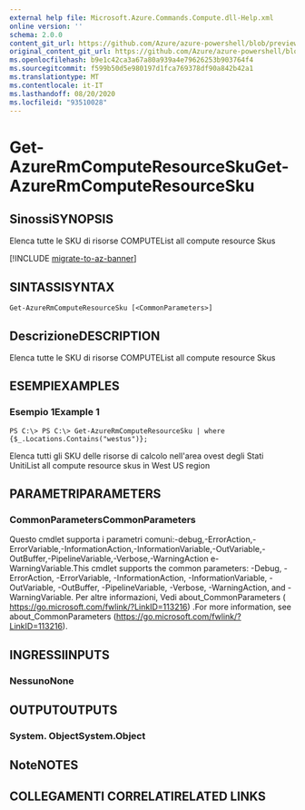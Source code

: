```yaml
---
external help file: Microsoft.Azure.Commands.Compute.dll-Help.xml
online version: ''
schema: 2.0.0
content_git_url: https://github.com/Azure/azure-powershell/blob/preview/src/ResourceManager/Compute/Stack/Commands.Compute/help/Get-AzureRmComputeResourceSku.md
original_content_git_url: https://github.com/Azure/azure-powershell/blob/preview/src/ResourceManager/Compute/Stack/Commands.Compute/help/Get-AzureRmComputeResourceSku.md
ms.openlocfilehash: b9e1c42ca3a67a80a939a4e79626253b903764f4
ms.sourcegitcommit: f599b50d5e980197d1fca769378df90a842b42a1
ms.translationtype: MT
ms.contentlocale: it-IT
ms.lasthandoff: 08/20/2020
ms.locfileid: "93510028"
---
```

# <span data-ttu-id="f8f02-101">Get-AzureRmComputeResourceSku</span><span class="sxs-lookup"><span data-stu-id="f8f02-101">Get-AzureRmComputeResourceSku</span></span>

## <span data-ttu-id="f8f02-102">Sinossi</span><span class="sxs-lookup"><span data-stu-id="f8f02-102">SYNOPSIS</span></span>
<span data-ttu-id="f8f02-103">Elenca tutte le SKU di risorse COMPUTE</span><span class="sxs-lookup"><span data-stu-id="f8f02-103">List all compute resource Skus</span></span>

[!INCLUDE [migrate-to-az-banner](../../includes/migrate-to-az-banner.md)]

## <span data-ttu-id="f8f02-104">SINTASSI</span><span class="sxs-lookup"><span data-stu-id="f8f02-104">SYNTAX</span></span>

```
Get-AzureRmComputeResourceSku [<CommonParameters>]
```

## <span data-ttu-id="f8f02-105">Descrizione</span><span class="sxs-lookup"><span data-stu-id="f8f02-105">DESCRIPTION</span></span>
<span data-ttu-id="f8f02-106">Elenca tutte le SKU di risorse COMPUTE</span><span class="sxs-lookup"><span data-stu-id="f8f02-106">List all compute resource Skus</span></span>

## <span data-ttu-id="f8f02-107">ESEMPI</span><span class="sxs-lookup"><span data-stu-id="f8f02-107">EXAMPLES</span></span>

### <span data-ttu-id="f8f02-108">Esempio 1</span><span class="sxs-lookup"><span data-stu-id="f8f02-108">Example 1</span></span>
```
PS C:\> PS C:\> Get-AzureRmComputeResourceSku | where {$_.Locations.Contains("westus")};
```

<span data-ttu-id="f8f02-109">Elenca tutti gli SKU delle risorse di calcolo nell'area ovest degli Stati Uniti</span><span class="sxs-lookup"><span data-stu-id="f8f02-109">List all compute resource skus in West US region</span></span>

## <span data-ttu-id="f8f02-110">PARAMETRI</span><span class="sxs-lookup"><span data-stu-id="f8f02-110">PARAMETERS</span></span>

### <span data-ttu-id="f8f02-111">CommonParameters</span><span class="sxs-lookup"><span data-stu-id="f8f02-111">CommonParameters</span></span>
<span data-ttu-id="f8f02-112">Questo cmdlet supporta i parametri comuni:-debug,-ErrorAction,-ErrorVariable,-InformationAction,-InformationVariable,-OutVariable,-OutBuffer,-PipelineVariable,-Verbose,-WarningAction e-WarningVariable.</span><span class="sxs-lookup"><span data-stu-id="f8f02-112">This cmdlet supports the common parameters: -Debug, -ErrorAction, -ErrorVariable, -InformationAction, -InformationVariable, -OutVariable, -OutBuffer, -PipelineVariable, -Verbose, -WarningAction, and -WarningVariable.</span></span> <span data-ttu-id="f8f02-113">Per altre informazioni, Vedi about_CommonParameters ( https://go.microsoft.com/fwlink/?LinkID=113216) .</span><span class="sxs-lookup"><span data-stu-id="f8f02-113">For more information, see about_CommonParameters (https://go.microsoft.com/fwlink/?LinkID=113216).</span></span>

## <span data-ttu-id="f8f02-114">INGRESSI</span><span class="sxs-lookup"><span data-stu-id="f8f02-114">INPUTS</span></span>

### <span data-ttu-id="f8f02-115">Nessuno</span><span class="sxs-lookup"><span data-stu-id="f8f02-115">None</span></span>


## <span data-ttu-id="f8f02-116">OUTPUT</span><span class="sxs-lookup"><span data-stu-id="f8f02-116">OUTPUTS</span></span>

### <span data-ttu-id="f8f02-117">System. Object</span><span class="sxs-lookup"><span data-stu-id="f8f02-117">System.Object</span></span>

## <span data-ttu-id="f8f02-118">Note</span><span class="sxs-lookup"><span data-stu-id="f8f02-118">NOTES</span></span>

## <span data-ttu-id="f8f02-119">COLLEGAMENTI CORRELATI</span><span class="sxs-lookup"><span data-stu-id="f8f02-119">RELATED LINKS</span></span>


